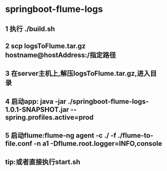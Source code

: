 # springboot-flume-logs

## 1 执行 ./build.sh

## 2 scp logsToFlume.tar.gz hostname@hostAddress:/指定路径

## 3 在server主机上,解压logsToFlume.tar.gz,进入目录

## 4 启动app: java -jar ./springboot-flume-logs-1.0.1-SNAPSHOT.jar --spring.profiles.active=prod

## 5 启动flume:flume-ng agent -c ./ -f ./flume-to-file.conf -n a1 -Dflume.root.logger=INFO,console

## tip:或者直接执行start.sh